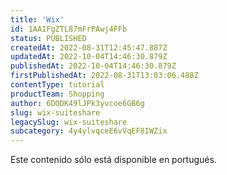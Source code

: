 ```yaml
---
title: 'Wix'
id: 1AAIFgZTL87mFrPAwj4FFb
status: PUBLISHED
createdAt: 2022-08-31T12:45:47.887Z
updatedAt: 2022-10-04T14:46:30.879Z
publishedAt: 2022-10-04T14:46:30.879Z
firstPublishedAt: 2022-08-31T13:03:06.488Z
contentType: tutorial
productTeam: Shopping
author: 6DODK49lJPk3yvcoe6GB6g
slug: wix-suiteshare
legacySlug: wix-suiteshare
subcategory: 4y4ylvqceE6vVqEF8IWZix
---
```


<div class="alert alert-warning">
  <p>Este contenido sólo está disponible en portugués.</p>
</div>
